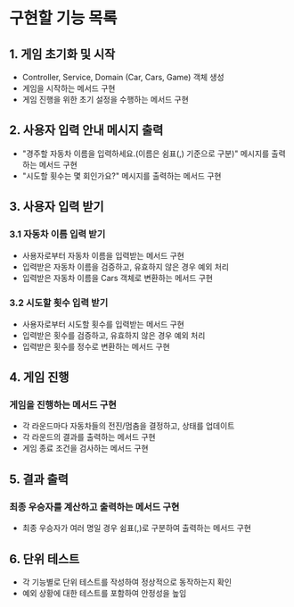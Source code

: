 # 구현할 기능 목록
## 1. 게임 초기화 및 시작
   * Controller, Service, Domain (Car, Cars, Game) 객체 생성
   * 게임을 시작하는 메서드 구현
   * 게임 진행을 위한 초기 설정을 수행하는 메서드 구현
## 2. 사용자 입력 안내 메시지 출력
   * "경주할 자동차 이름을 입력하세요.(이름은 쉼표(,) 기준으로 구분)" 메시지를 출력하는 메서드 구현
   * "시도할 횟수는 몇 회인가요?" 메시지를 출력하는 메서드 구현
## 3. 사용자 입력 받기
   ### 3.1 자동차 이름 입력 받기 
   * 사용자로부터 자동차 이름을 입력받는 메서드 구현
   * 입력받은 자동차 이름을 검증하고, 유효하지 않은 경우 예외 처리
   * 입력받은 자동차 이름을 Cars 객체로 변환하는 메서드 구현
   ### 3.2 시도할 횟수 입력 받기
   * 사용자로부터 시도할 횟수를 입력받는 메서드 구현
   * 입력받은 횟수를 검증하고, 유효하지 않은 경우 예외 처리
   * 입력받은 횟수를 정수로 변환하는 메서드 구현
## 4. 게임 진행
   ### 게임을 진행하는 메서드 구현
   * 각 라운드마다 자동차들의 전진/멈춤을 결정하고, 상태를 업데이트
   * 각 라운드의 결과를 출력하는 메서드 구현
   * 게임 종료 조건을 검사하는 메서드 구현
## 5. 결과 출력
   ### 최종 우승자를 계산하고 출력하는 메서드 구현
   * 최종 우승자가 여러 명일 경우 쉼표(,)로 구분하여 출력하는 메서드 구현
## 6. 단위 테스트
   * 각 기능별로 단위 테스트를 작성하여 정상적으로 동작하는지 확인
   * 예외 상황에 대한 테스트를 포함하여 안정성을 높임